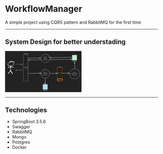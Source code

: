 # WorkflowManager

A simple project using CQRS pattern and RabbitMQ for the first time

---

## **System Design** for better understading

<img src="imgs/Architecture - System Design.jpg" style="width: 50%">

---

## Technologies

- SpringBoot 3.5.6
- Swagger
- RabbitMQ
- Mongo
- Postgres
- Docker

